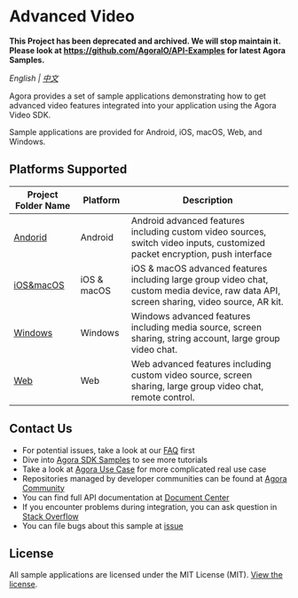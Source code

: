 # Advanced Video

**This Project has been deprecated and archived. We will stop maintain it. Please look at https://github.com/AgoraIO/API-Examples for latest Agora Samples.**



*English | [中文](README.zh.md)*

Agora provides a set of sample applications demonstrating how to get advanced video features integrated into your application using the Agora Video SDK.

Sample applications are provided for Android, iOS, macOS, Web, and Windows.

## Platforms Supported

Project Folder Name|Platform|Description
---|---|---
[Andorid](./Android)|Android|Android advanced features including custom video sources, switch video inputs, customized packet encryption, push interface
[iOS&macOS](./iOS&macOS)|iOS & macOS|iOS & macOS advanced features including large group video chat, custom media device, raw data API, screen sharing, video source, AR kit.
[Windows](./Windows)|Windows|Windows advanced features including media source, screen sharing, string account, large group video chat.
[Web](./Web)|Web|Web advanced features including custom video source, screen sharing, large group video chat, remote control.

## Contact Us

- For potential issues, take a look at our [FAQ](https://docs.agora.io/en/faq) first
- Dive into [Agora SDK Samples](https://github.com/AgoraIO) to see more tutorials
- Take a look at [Agora Use Case](https://github.com/AgoraIO-usecase) for more complicated real use case
- Repositories managed by developer communities can be found at [Agora Community](https://github.com/AgoraIO-Community)
- You can find full API documentation at [Document Center](https://docs.agora.io/en/)
- If you encounter problems during integration, you can ask question in [Stack Overflow](https://stackoverflow.com/questions/tagged/agora.io)
- You can file bugs about this sample at [issue](https://github.com/AgoraIO/Advanced-Video/issues)

## License

All sample applications are licensed under the MIT License (MIT). [View the license](LICENSE.md).
